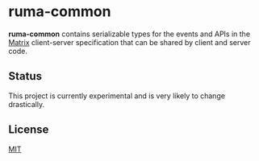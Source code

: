 # ruma-common

**ruma-common** contains serializable types for the events and APIs in the [Matrix](https://matrix.org/) client-server specification that can be shared by client and server code.

## Status

This project is currently experimental and is very likely to change drastically.

## License

[MIT](http://opensource.org/licenses/MIT)
